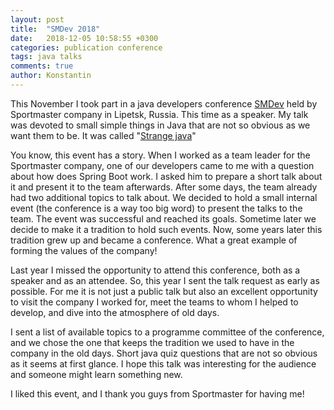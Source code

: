 ```yaml
---
layout: post
title:  "SMDev 2018"
date:   2018-12-05 10:58:55 +0300
categories: publication conference
tags: java talks 
comments: true
author: Konstantin
---
```

This November I took part in a java developers conference [SMDev][smdev-off-site] held by Sportmaster company in Lipetsk, Russia. This time as a speaker.
My talk was devoted to small simple things in Java that are not so obvious as we want them to be. It was called "[Strange java][conf-2018]"
<!--more-->

You know, this event has a story. When I worked as a team leader for the Sportmaster company, one of our developers came to me with a question about how does Spring Boot work. I asked him to prepare a short talk about it and present it to the team afterwards. After some days, the team already had two additional topics to talk about. We decided to hold a small internal event (the conference is a way too big word) to present the talks to the team. The event was successful and reached its goals. Sometime later we decide to make it a tradition to hold such events. Now, some years later this tradition grew up and became a conference. What a great example of forming the values of the company!

Last year I missed the opportunity to attend this conference, both as a speaker and as an attendee. So, this year I sent the talk request as early as possible. For me it is not just a public talk but also an excellent opportunity to visit the company I worked for, meet the teams to whom I helped to develop, and dive into the atmosphere of old days. 

I sent a list of available topics to a programme committee of the conference, and we chose the one that keeps the tradition we used to have in the company in the old days. Short java quiz questions that are not so obvious as it seems at first glance.  I hope this talk was interesting for the audience and someone might learn something new.

I liked this event, and I thank you guys from Sportmaster for having me!

[smdev-off-site]: https://smdev.sportmaster.ru/
[conf-2018]: /pub_2018_smdev